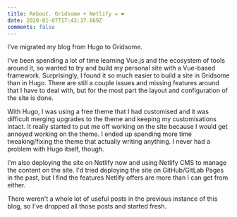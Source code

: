```yaml
---
title: Reboot. Gridsome + Netlify = ❤️
date: 2020-01-07T17:43:37.669Z
comments: false
---
```


I've migrated my blog from Hugo to Gridsome.

I've been spending a lot of time learning Vue.js and the ecosystem of tools around it, so wanted to try and build my personal site with a Vue-based
framework. Surprisingly, I found it so much easier to build a site in Gridsome than in Hugo. There are still a couple issues and missing
features around that I have to deal with, but for the most part the layout and configuration of the site is done.

With Hugo, I was using a free theme that I had customised and it was difficult merging upgrades to the theme and keeping my customisations intact.
It really started to put me off working on the site because I would get annoyed working on the theme. I ended up spending more time tweaking/fixing
the theme that actually writing anything. I never had a problem with Hugo itself, though.

I'm also deploying the site on Netlify now and using Netlify CMS to manage the content on the site. I'd tried deploying the site on
GitHub/GitLab Pages in the past, but I find the features Netlify offers are more than I can get from either.

There weren't a whole lot of useful posts in the previous instance of this blog, so I've dropped all those posts and started fresh.

